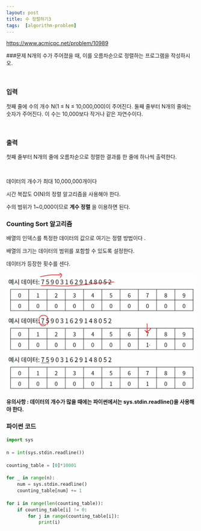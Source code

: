 ```yaml
---
layout: post
title: 수 정렬하기3
tags:  [algorithm-problem]
---
```


https://www.acmicpc.net/problem/10989

###문제
N개의 수가 주어졌을 때, 이를 오름차순으로 정렬하는 프로그램을 작성하시오.

&nbsp;

### 입력
첫째 줄에 수의 개수 N(1 ≤ N ≤ 10,000,000)이 주어진다. 둘째 줄부터 N개의 줄에는 숫자가 주어진다. 이 수는 10,000보다 작거나 같은 자연수이다.

&nbsp;

### 출력
첫째 줄부터 N개의 줄에 오름차순으로 정렬한 결과를 한 줄에 하나씩 출력한다.

&nbsp;

데이터의 개수가 최대 10,000,000개이다

시간 복잡도 O(N)의 정렬 알고리즘을 사용해야 한다.

수의 범위가 1~0,000이므로 **계수 정렬** 을 이용하면 된다.

### Counting Sort 알고리즘

배열의 인덱스를 특정한 데이터의 값으로 여기는 정렬 방법이다 .

배열의 크기는 데이터의 범위를 포함할 수 있도록 설정한다.

데이터가 등장한 횟수를 센다.

![Alt text](/public/post/2020_01_08_sort_3/example.PNG)

**유의사항 : 데이터의 개수가 많을 때에는 파이썬에서는 sys.stdin.readline()을 사용해야 한다.**

### 파이썬 코드
~~~python
import sys

n = int(sys.stdin.readline())

counting_table = [0]*10001

for _ in range(n):
    num = sys.stdin.readline()
    counting_table[num] += 1

for i in range(len(counting_table)):
    if counting_table[i] != 0:
        for j in range(counting_table[i]):
            print(i)
~~~
